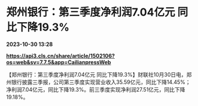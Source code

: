 # 郑州银行：第三季度净利润7.04亿元 同比下降19.3%

**2023-10-30 13:28**

**https://api3.cls.cn/share/article/1502106?os=web&sv=7.7.5&app=CailianpressWeb**

【郑州银行：第三季度净利润7.04亿元 同比下降19.3%】财联社10月30日电，郑州银行披露三季报，公司第三季度实现营业收入35.59亿元，同比下降14.45%；净利润7.04亿元，同比下降19.3%。前三季度实现净利润27.51亿元，同比下降19.18%。